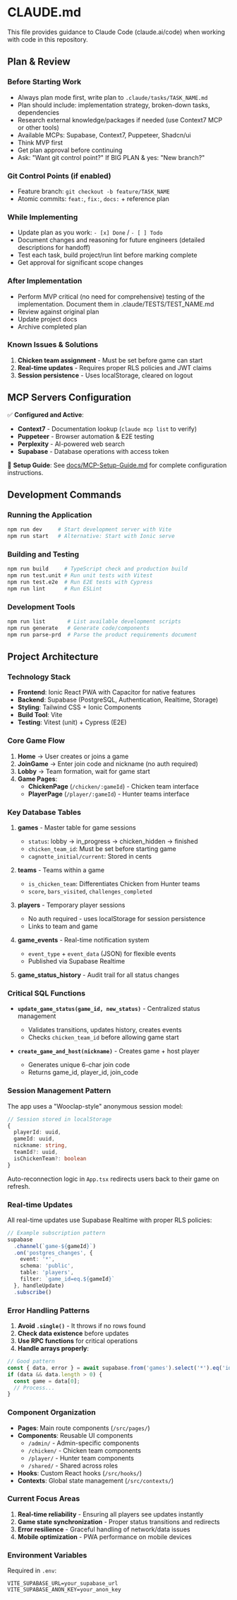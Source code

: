 # CLAUDE.md

This file provides guidance to Claude Code (claude.ai/code) when working with code in this repository.

## Plan & Review

### Before Starting Work

- Always plan mode first, write plan to `.claude/tasks/TASK_NAME.md`
- Plan should include: implementation strategy, broken-down tasks, dependencies
- Research external knowledge/packages if needed (use Context7 MCP or other tools)
- Available MCPs: Supabase, Context7, Puppeteer, Shadcn/ui
- Think MVP first
- Get plan approval before continuing
- Ask: "Want git control point?" If BIG PLAN & yes: "New branch?"

### Git Control Points (if enabled)

- Feature branch: `git checkout -b feature/TASK_NAME`
- Atomic commits: `feat:`, `fix:`, `docs:` + reference plan

### While Implementing

- Update plan as you work: `- [x] Done` / `- [ ] Todo`
- Document changes and reasoning for future engineers (detailed descriptions for handoff)
- Test each task, build project/run lint before marking complete
- Get approval for significant scope changes

### After Implementation

- Perform MVP critical (no need for comprehensive) testing of the implementation. Document them in .claude/TESTS/TEST_NAME.md 
- Review against original plan
- Update project docs
- Archive completed plan

### Known Issues & Solutions

1. **Chicken team assignment** - Must be set before game can start
2. **Real-time updates** - Requires proper RLS policies and JWT claims
3. **Session persistence** - Uses localStorage, cleared on logout

## MCP Servers Configuration

✅ **Configured and Active**:
- **Context7** - Documentation lookup (`claude mcp list` to verify)
- **Puppeteer** - Browser automation & E2E testing
- **Perplexity** - AI-powered web search
- **Supabase** - Database operations with access token

📖 **Setup Guide**: See [docs/MCP-Setup-Guide.md](./docs/MCP-Setup-Guide.md) for complete configuration instructions.

## Development Commands

### Running the Application
```bash
npm run dev     # Start development server with Vite
npm run start   # Alternative: Start with Ionic serve
```

### Building and Testing
```bash
npm run build     # TypeScript check and production build
npm run test.unit # Run unit tests with Vitest
npm run test.e2e  # Run E2E tests with Cypress
npm run lint      # Run ESLint
```

### Development Tools
```bash
npm run list       # List available development scripts
npm run generate   # Generate code/components
npm run parse-prd  # Parse the product requirements document
```

## Project Architecture

### Technology Stack
- **Frontend**: Ionic React PWA with Capacitor for native features
- **Backend**: Supabase (PostgreSQL, Authentication, Realtime, Storage)
- **Styling**: Tailwind CSS + Ionic Components
- **Build Tool**: Vite
- **Testing**: Vitest (unit) + Cypress (E2E)

### Core Game Flow
1. **Home** → User creates or joins a game
2. **JoinGame** → Enter join code and nickname (no auth required)
3. **Lobby** → Team formation, wait for game start
4. **Game Pages**:
   - **ChickenPage** (`/chicken/:gameId`) - Chicken team interface
   - **PlayerPage** (`/player/:gameId`) - Hunter teams interface

### Key Database Tables

1. **games** - Master table for game sessions
   - `status`: lobby → in_progress → chicken_hidden → finished
   - `chicken_team_id`: Must be set before starting game
   - `cagnotte_initial/current`: Stored in cents

2. **teams** - Teams within a game
   - `is_chicken_team`: Differentiates Chicken from Hunter teams
   - `score`, `bars_visited`, `challenges_completed`

3. **players** - Temporary player sessions
   - No auth required - uses localStorage for session persistence
   - Links to team and game

4. **game_events** - Real-time notification system
   - `event_type` + `event_data` (JSON) for flexible events
   - Published via Supabase Realtime

5. **game_status_history** - Audit trail for all status changes

### Critical SQL Functions

- **`update_game_status(game_id, new_status)`** - Centralized status management
  - Validates transitions, updates history, creates events
  - Checks `chicken_team_id` before allowing game start

- **`create_game_and_host(nickname)`** - Creates game + host player
  - Generates unique 6-char join code
  - Returns game_id, player_id, join_code

### Session Management Pattern

The app uses a "Wooclap-style" anonymous session model:
```typescript
// Session stored in localStorage
{
  playerId: uuid,
  gameId: uuid, 
  nickname: string,
  teamId?: uuid,
  isChickenTeam?: boolean
}
```

Auto-reconnection logic in `App.tsx` redirects users back to their game on refresh.

### Real-time Updates

All real-time updates use Supabase Realtime with proper RLS policies:
```typescript
// Example subscription pattern
supabase
  .channel(`game-${gameId}`)
  .on('postgres_changes', {
    event: '*',
    schema: 'public',
    table: 'players',
    filter: `game_id=eq.${gameId}`
  }, handleUpdate)
  .subscribe()
```

### Error Handling Patterns

1. **Avoid `.single()`** - It throws if no rows found
2. **Check data existence** before updates
3. **Use RPC functions** for critical operations
4. **Handle arrays properly**:
```typescript
// Good pattern
const { data, error } = await supabase.from('games').select('*').eq('id', gameId);
if (data && data.length > 0) {
  const game = data[0];
  // Process...
}
```

### Component Organization

- **Pages**: Main route components (`/src/pages/`)
- **Components**: Reusable UI components
  - `/admin/` - Admin-specific components
  - `/chicken/` - Chicken team components
  - `/player/` - Hunter team components
  - `/shared/` - Shared across roles
- **Hooks**: Custom React hooks (`/src/hooks/`)
- **Contexts**: Global state management (`/src/contexts/`)

### Current Focus Areas

1. **Real-time reliability** - Ensuring all players see updates instantly
2. **Game state synchronization** - Proper status transitions and redirects
3. **Error resilience** - Graceful handling of network/data issues
4. **Mobile optimization** - PWA performance on mobile devices

### Environment Variables

Required in `.env`:
```
VITE_SUPABASE_URL=your_supabase_url
VITE_SUPABASE_ANON_KEY=your_anon_key
```

